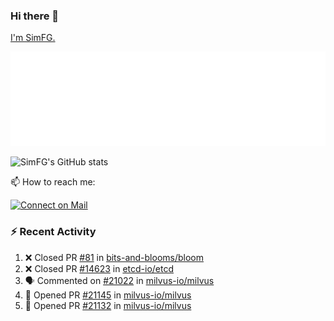 ### Hi there 👋

[I'm SimFG.](https://simfg.github.io/)

![Metrics](/metrics.plugin.followup.user.svg)

![SimFG's GitHub stats](https://github-readme-stats.vercel.app/api?username=SimFG&show_icons=true&theme=radical&count_private=true)

📫 How to reach me:

[![Connect on Mail](https://img.shields.io/badge/Ask%20me-anything-1abc9c.svg)](mailto:1142838399@qq.com)

### :zap: Recent Activity

<!--START_SECTION:activity-->
1. ❌ Closed PR [#81](https://github.com/bits-and-blooms/bloom/pull/81) in [bits-and-blooms/bloom](https://github.com/bits-and-blooms/bloom)
2. ❌ Closed PR [#14623](https://github.com/etcd-io/etcd/pull/14623) in [etcd-io/etcd](https://github.com/etcd-io/etcd)
3. 🗣 Commented on [#21022](https://github.com/milvus-io/milvus/issues/21022) in [milvus-io/milvus](https://github.com/milvus-io/milvus)
4. 💪 Opened PR [#21145](https://github.com/milvus-io/milvus/pull/21145) in [milvus-io/milvus](https://github.com/milvus-io/milvus)
5. 💪 Opened PR [#21132](https://github.com/milvus-io/milvus/pull/21132) in [milvus-io/milvus](https://github.com/milvus-io/milvus)
<!--END_SECTION:activity-->

